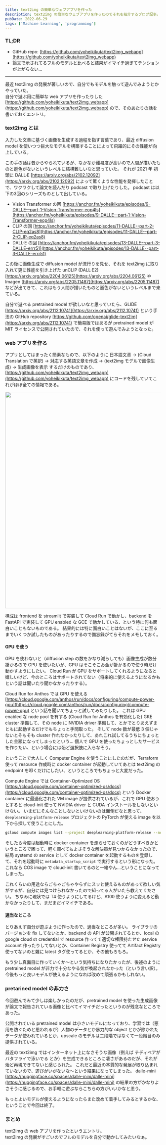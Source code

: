 ```yaml
---
title: text2img の簡単なウェブアプリを作った
description: text2img の簡単なウェブアプリを作ったのでそれを紹介するブログ記事。
pubDate: 2022-06-29
tags: ['Machine Learning', 'programming']
---
```



### TL;DR
- GitHub repo: [https://github.com/yoheikikuta/text2img_webapp](https://github.com/yoheikikuta/text2img_webapp)
- 論文で示されてるフルのモデルと比べると結果がイマイチ過ぎてテンションが上がらない...
---

最近 text2img の発展が著しいので、自分でもモデルを触って遊んでみようとかやっていた。  
自分で遊ぶ用に簡単な web アプリを作ったりした [https://github.com/yoheikikuta/text2img_webapp](https://github.com/yoheikikuta/text2img_webapp) ので、そのあたりの話を書いておくエントリ。

### text2img とは
入力した文章に基づく画像を生成する過程を指す言葉であり、最近 diffusion model を使いつつ巨大なモデルを構築することによって飛躍的にその性能が向上している。

この手の話は昔からやられているが、なかなか難易度が高いので人間が描いたものと遜色がないというレベルに結構難しいなと思っていた。
それが 2021 年 初頭に DALL·E [https://arxiv.org/abs/2102.12092](https://arxiv.org/abs/2102.12092) によって驚くような性能を発揮したことで、ワクワクして論文を読んだり podcast で取り上げたりした。
podcast は以下の3回のシリーズものとして出している。

- Vision Transformer の回 [https://anchor.fm/yoheikikuta/episodes/9-DALLE--part-1-Vision-Transformer-eop4ls](https://anchor.fm/yoheikikuta/episodes/9-DALLE--part-1-Vision-Transformer-eop4ls)
- CLIP の回 [https://anchor.fm/yoheikikuta/episodes/11-DALLE--part-2-CLIP-eq2as8](https://anchor.fm/yoheikikuta/episodes/11-DALLE--part-2-CLIP-eq2as8)
- DALL·E の回 [https://anchor.fm/yoheikikuta/episodes/13-DALLE--part-3-DALLE-errr51](https://anchor.fm/yoheikikuta/episodes/13-DALLE--part-3-DALLE-errr51)

この後に画像生成で diffusion model が流行りを見せ、それを text2img に取り入れて更に性能を引き上げた unCLIP (DALL·E2) [https://arxiv.org/abs/2204.06125](https://arxiv.org/abs/2204.06125) や Imagen [https://arxiv.org/abs/2205.11487](https://arxiv.org/abs/2205.11487) などが出てきて、これはもう人間が描いたものと遜色がないというレベルまで来ている。

自分で遊べる pretrained model が欲しいなと思っていたら、GLIDE [https://arxiv.org/abs/2112.10741](https://arxiv.org/abs/2112.10741) という手法の GitHub repository [https://github.com/openai/glide-text2im](https://arxiv.org/abs/2112.10741) で簡易版ではあるが pretrained model が MIT ライセンスで公開されていたので、それを使って遊んでみようとなった。

### web アプリを作る
アプリとしてはまったく簡素なもので、以下のように 日本語文章 → (Cloud Translation で英訳) → 対応する英語文章を作成 → (text2img モデルで画像生成) → 生成画像を表示 するだけのものであり、[https://github.com/yoheikikuta/text2img_webapp](https://github.com/yoheikikuta/text2img_webapp) にコードを残していてこれがほぼ全ての情報である。

<div align="center">
<img src="https://imgur.com/TbUlZMQ.png" width="700">
</div>

構成は frontend を streamlit で実装して Cloud Run で動かし、backend を FastAPI で実装して GPU enabled な GCE で動かしている、という特に何も面白いこともないものである。
結果的には特に面白いことはないが、ここに至るまでいくつか試したものがあったりするので備忘録がてらそれをメモしておく。

#### GPU を使う
GPU を使わないと（diffusion step の数をかなり減らしても）画像生成が数分掛かるので GPU を使いたいが、GPU はそこそこお金が掛かるので使う時だけ動かすようにしたい。
Cloud Run が GPU をサポートしてくれるようになると嬉しいけど、今のところはサポートされてない（将来的に使えるようになるかもという話は聞いたり聞かなかったりする）。

Cloud Run for Anthos では GPU を使える [https://cloud.google.com/anthos/run/docs/configuring/compute-power-gpu](https://cloud.google.com/anthos/run/docs/configuring/compute-power-gpu) という話を聞いてちょっと試してみたりした。
これは GPU enabled な node pool を有する (Cloud Run for Anthos を有効化した) GKE cluster 準備して、その node に NVIDIA driver 準備して、とかでとりあえずまともに起動するだけでもちょっと手間取った。
そして node 数が最低 3 個じゃないとそもそも cluster 作れなかったりして、あれこれ試してるうちにちょっとした金額になってしまったという...
個人で GPU を使ったちょっとしたサービスを作りたい、という場合には殆ど選択肢に入らなそう。

ということで大人しく Computer Engine を使うことにしたのだが、Terraform 使って resource 作成時に docker container が起動していてあとは text2img の endpoint を叩くだけにしたい、というところでもちょっと大変だった。

Compute Engine では Container-Optimized OS [https://cloud.google.com/container-optimized-os/docs](https://cloud.google.com/container-optimized-os/docs) という Docker container に最適化された VM image が提供されているが、これで GPU 使おうとすると cloud-init 使って NVIDIA driver と CUDA インストールをしないといけない。
いまだにそんなことしないといけないのは面倒だなと思って、`deeplearning-platform-release` プロジェクトの PyTorch が使える image を以下から探して使うことにした。

```bash
gcloud compute images list --project deeplearning-platform-release --no-standard-images
```

そしたら今度は起動時に docker container を走らせておくのがどうすべきかというところで困って、軽く調べてもよさそうな解決策が見つからなかったので、結局 systemd の service として docker container を起動するものを登録して、それを起動時に `metadata_startup_script` で実行するという形になった。
これなら COS image で cloud-init 書いてるのと一緒やん...ということになってしまった。

これくらいの用途ならごちゃごちゃやらずにスッと使えるものがあって欲しい気がするが、自分には見つけられなかったので知ってる人がいたら教えてください。
ちなみに現状では T4 使うようにしてるけど、A100 使うように変えると動かなかったりして、まだまだイマイチである。

#### 適当なところ
とりあえず自分が遊ぶように作ったので、適当なところが多い。
ライブラリのバージョンを fix してないとか、backend の API が公開されてるとか、local の google cloud の credential で resource 作ってて適切な権限持たせた service account 作ったりしてないとか、Container Registry 使ってて Artifact Registry 使ってないのと雑に latest タグ使ってるとか、その他もろもろ。

もう少し真面目に作っていくか〜という気持ちになりたかったが、後述のように pretrained model が非力で十分なやる気が喚起されなかった（という言い訳）。
今後もっと良いモデルが使えるようになれば改めて頑張るかもしれない。

### pretarined model の非力さ
今回遊んでみて少しは楽しかったのだが、pretrained model を使った生成画像が論文で報告されている画像と比べてイマイチだったというのが残念なところであった。

公開されている pretrained model は小さいモデルになっており、学習では（悪用を防ぐためと思われるが）人物のデータとか暴力的な object とかが除かれたデータが使われているとか、upscale のモデルは二段階ではなくて一段階目のみ提供されている。

最近の text2img ではインターネット上になさそうな画像（例えば テディベアがバタフライで泳いでる とか）を生成できるところに凄さがあるのだが、それが殆ど再現できてないと感じられた。
これだと最近の本質的な発展が取り込まれていないので、遊びがいがないな〜という結果になってしまった。
dalle-mini [https://huggingface.co/spaces/dalle-mini/dalle-mini](https://huggingface.co/spaces/dalle-mini/dalle-mini) の結果の方がかなりよさそうに感じるので、お手軽に遊ぶならこちらの方がいいかなと思う。

もっとよいモデルが使えるようになったらまた改めて着手してみるとするかな、ということで今回は終了。

### まとめ
text2img の web アプリを作ったというエントリ。  
text2img の発展がすごいのでフルのモデルを自分で動かしてみたいなぁ。
